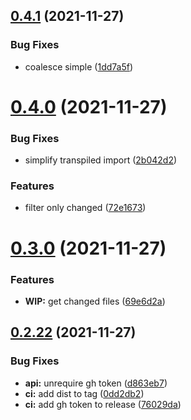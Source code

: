 ## [0.4.1](https://github.com/c-commerce/lcov-reporter-action/compare/v0.4.0...v0.4.1) (2021-11-27)


### Bug Fixes

* coalesce simple ([1dd7a5f](https://github.com/c-commerce/lcov-reporter-action/commit/1dd7a5f312b15379aed89720fd39634f47bc9003))

# [0.4.0](https://github.com/c-commerce/lcov-reporter-action/compare/v0.3.0...v0.4.0) (2021-11-27)


### Bug Fixes

* simplify transpiled import ([2b042d2](https://github.com/c-commerce/lcov-reporter-action/commit/2b042d22eddd43affb476b6498e3bc4b02a81ef0))


### Features

* filter only changed ([72e1673](https://github.com/c-commerce/lcov-reporter-action/commit/72e1673b3582d9687892a9790eb5b3d715675796))

# [0.3.0](https://github.com/c-commerce/lcov-reporter-action/compare/v0.2.22...v0.3.0) (2021-11-27)


### Features

* **WIP:** get changed files ([69e6d2a](https://github.com/c-commerce/lcov-reporter-action/commit/69e6d2a2ef63a114c3632b112733de61617a01d3))

## [0.2.22](https://github.com/c-commerce/lcov-reporter-action/compare/v0.2.21...v0.2.22) (2021-11-27)


### Bug Fixes

* **api:** unrequire gh token ([d863eb7](https://github.com/c-commerce/lcov-reporter-action/commit/d863eb7faf16c9cac75fda021cb1992f3c1883c4))
* **ci:** add dist to tag ([0dd2db2](https://github.com/c-commerce/lcov-reporter-action/commit/0dd2db260c3aaee95a52e62f3b83b4141ef4c480))
* **ci:** add gh token to release ([76029da](https://github.com/c-commerce/lcov-reporter-action/commit/76029dac79848e35db647250e86ce8ac66b42e84))

